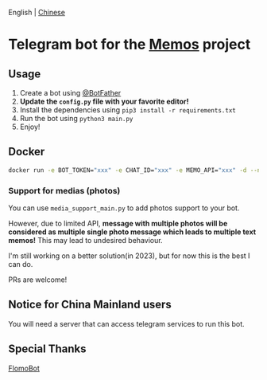 English | [Chinese](README.zh_CN.md)

# Telegram bot for the [Memos](https://github.com/usememos/memos) project

## Usage

1. Create a bot using [@BotFather](https://t.me/BotFather)
2. **Update the `config.py` file with your favorite editor!**
3. Install the dependencies using `pip3 install -r requirements.txt`
4. Run the bot using `python3 main.py`
5. Enjoy!

## Docker
```bash
docker run -e BOT_TOKEN="xxx" -e CHAT_ID="xxx" -e MEMO_API="xxx" -d --name tgmemobot okhaibo/tgmemobot:1.0
```

### Support for medias (photos)

You can use `media_support_main.py` to add photos support to your bot.

However, due to limited API, **message with multiple photos will be considered as multiple single photo message which
leads to multiple text memos!** This may lead to undesired behaviour.

I'm still working on a better solution(in 2023), but for now this is the best I can do.

PRs are welcome!

## Notice for China Mainland users

You will need a server that can access telegram services to run this bot.

## Special Thanks

[FlomoBot](https://github.com/wogong/flomobot)